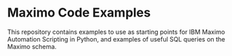 # Maximo Code Examples

This repository contains examples to use as starting points for IBM Maximo Automation Scripting in Python, and examples of useful SQL queries on the Maximo schema.
